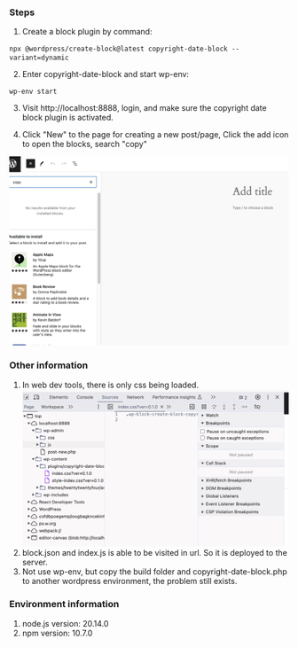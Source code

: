 ### Steps
1. Create a block plugin by command:
```shell
npx @wordpress/create-block@latest copyright-date-block --variant=dynamic
```
2. Enter copyright-date-block and start wp-env:
```shell
wp-env start
```

3. Visit http://localhost:8888, login, and make sure the copyright date block plugin is activated.

4. Click "New" to the page for creating a new post/page, Click the add icon to open the blocks, search "copy"

![newPost](./res/newPost.png)

### Other information
1. In web dev tools, there is only css being loaded.
   ![newPost](./res/CSSLoaded.png)
2. block.json and index.js is able to be visited in url. So it is deployed to the server.
3. Not use wp-env, but copy the build folder and copyright-date-block.php to another wordpress environment, the problem still exists.

### Environment information
1. node.js version: 20.14.0
2. npm version: 10.7.0
